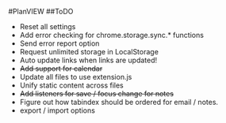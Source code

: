 #PlanVIEW
##ToDO
- Reset all settings
- Add error checking for chrome.storage.sync.* functions
- Send error report option
- Request unlimited storage in LocalStorage
- Auto update links when links are updated!
- ~~Add support for calendar~~
- Update all files to use extension.js
- Unify static content across files
- ~~Add listeners for save / focus change for notes~~
- Figure out how tabindex should be ordered for email / notes.
- export / import options
